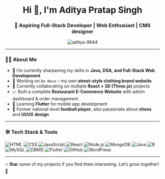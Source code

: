 <h1 align="center">Hi 👋, I'm Aditya Pratap Singh</h1>
<h3 align="center">🚀 Aspiring Full-Stack Developer | Web Enthusiast | CMS designer</h3>

<p align="center">
  <img src="https://komarev.com/ghpvc/?username=aditya-9944&label=Profile%20views&color=0e75b6&style=flat" alt="aditya-9944" />
</p>

---

### 👨‍💻 About Me

- 🌱 I’m currently sharpening my skills in **Java, DSA, and Full-Stack Web Development**
- 🎯 Working on `De Novo` – my own **street-style clothing brand website**
- 🔭 Currently collaborating on multiple **React + 3D (Three.js)** projects
- 📈 Built a complete **Restaurant E-Commerce Website** with admin dashboard & order management
- 📱 Learning **Flutter** for mobile app development
- 🏅 Former national-level **football player**, also passionate about **chess** and **UI/UX design**

---

### 🛠️ Tech Stack & Tools

![HTML](https://img.shields.io/badge/HTML5-E34F26?logo=html5&logoColor=white)
![CSS](https://img.shields.io/badge/CSS3-1572B6?logo=css3&logoColor=white)
![JavaScript](https://img.shields.io/badge/JavaScript-F7DF1E?logo=javascript&logoColor=black)
![React](https://img.shields.io/badge/React-20232A?logo=react&logoColor=61DAFB)
![Node.js](https://img.shields.io/badge/Node.js-43853D?logo=node.js&logoColor=white)
![MongoDB](https://img.shields.io/badge/MongoDB-4EA94B?logo=mongodb&logoColor=white)
![Java](https://img.shields.io/badge/Java-ED8B00?logo=java&logoColor=white)
![R](https://img.shields.io/badge/R-276DC3?logo=r&logoColor=white)
![MySQL](https://img.shields.io/badge/MySQL-4479A1?style=flat&logo=mysql&logoColor=white)
![DBMS](https://img.shields.io/badge/DBMS-003366?style=flat&logo=databricks&logoColor=white)
![Flutter](https://img.shields.io/badge/Flutter-02569B?logo=flutter&logoColor=white)
![GitHub](https://img.shields.io/badge/GitHub-181717?logo=github&logoColor=white)
![WordPress](https://img.shields.io/badge/WordPress-21759B?style=flat&logo=wordpress&logoColor=white)

---


</p>



⭐️ **Star** some of my projects if you find them interesting. Let’s grow together! 🙌
